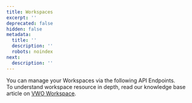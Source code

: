 ```yaml
---
title: Workspaces
excerpt: ''
deprecated: false
hidden: false
metadata:
  title: ''
  description: ''
  robots: noindex
next:
  description: ''
---
```

You can manage your Workspaces via the following API Endpoints.  
To understand workspace resource in depth, read our knowledge base article on [VWO Workspace](https://help.vwo.com/hc/en-us/articles/360019423094-Understanding-VWO-Account-Hierarchy).